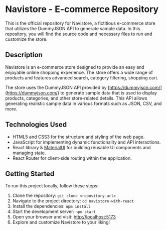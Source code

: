 # Navistore - E-commerce Repository

This is the official repository for Navistore, a fictitious e-commerce store that utilizes the DummyJSON API to generate sample data. In this repository, you will find the source code and necessary files to run and customize the store.

## Description

Navistore is an e-commerce store designed to provide an easy and enjoyable online shopping experience. The store offers a wide range of products and features advanced search, category filtering, shopping cart.

The store uses the DummyJSON API provided by [https://dummyjson.com/](https://dummyjson.com/) to generate sample data that is used to display products, categories, and other store-related details. This API allows generating realistic sample data in various formats such as JSON, CSV, and more.

## Technologies Used

- HTML5 and CSS3 for the structure and styling of the web page.
- JavaScript for implementing dynamic functionality and API interactions.
- React library & [MaterialUI](https://mui.com/material-ui/) for building reusable UI components and managing state.
- React Router for client-side routing within the application.

## Getting Started

To run this project locally, follow these steps:

1. Clone the repository: `git clone <repository-url>`
2. Navigate to the project directory: `cd navistore-with-react`
3. Install the dependencies: `npm install`
4. Start the development server: `npm start`
5. Open your browser and visit: [http://localhost:5173](http://localhost:5173)
6. Explore and customize Navistore to your liking!


